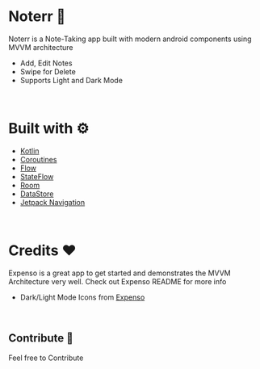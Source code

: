 # Noterr 📓
Noterr is a Note-Taking app built with modern android components using MVVM architecture
- Add, Edit Notes
- Swipe for Delete
- Supports Light and Dark Mode

<br />

# Built with ⚙️
- [Kotlin](https://kotlinlang.org/)
- [Coroutines](https://kotlinlang.org/docs/reference/coroutines-overview.html)
- [Flow](https://kotlinlang.org/docs/reference/coroutines/flow.html)
- [StateFlow](https://developer.android.com/kotlin/flow/stateflow-and-sharedflow)
- [Room](https://developer.android.com/topic/libraries/architecture/room)
- [DataStore](https://developer.android.com/topic/libraries/architecture/datastore)
- [Jetpack Navigation](https://developer.android.com/guide/navigation)

<br />

# Credits ❤️
Expenso is a great app to get started and demonstrates the MVVM Architecture very well.
Check out Expenso README for more info
- Dark/Light Mode Icons from [Expenso](https://github.com/Spikeysanju/Expenso)


<br />

## Contribute 🤝
Feel free to Contribute
